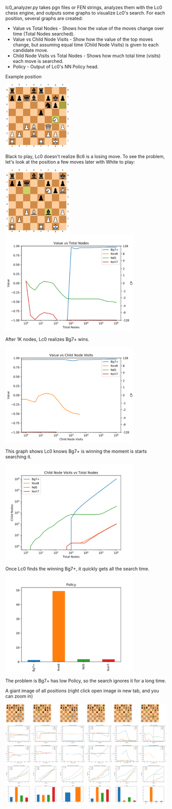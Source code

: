 lc0_analyzer.py takes pgn files or FEN strings, analyzes them with the Lc0 chess engine, and outputs some graphs to visualize Lc0's search. For each position, several graphs are created:
* Value vs Total Nodes - Shows how the value of the moves change over time (Total Nodes searched).
* Value vs Child Node Visits - Show how the value of the top moves change, but assuming equal time (Child Node Visits) is given to each candidate move.
* Child Node Visits vs Total Nodes - Shows how much total time (visits) each move is searched.
* Policy - Output of Lc0's NN Policy head.

Example position

<img src="plots/mattblachess_Bh6+.pgn_None_36/board.svg" width="200"/>

Black to play, Lc0 doesn't realize Bc6 is a losing move. To see the problem, let's look at the position a few moves later with White to play:

<img src="plots/mattblachess_Bh6+.pgn_None_41/board.svg" width="200"/>

<img src="plots/mattblachess_Bh6+.pgn_None_41/Q.svg" width="400"/>

After 1K nodes, Lc0 realizes Bg7+ wins.

<img src="plots/mattblachess_Bh6+.pgn_None_41/Q2.svg" width="400"/>

This graph shows Lc0 knows Bg7+ is winning the moment is starts searching it.

<img src="plots/mattblachess_Bh6+.pgn_None_41/N.svg" width="400"/>

Once Lc0 finds the winning Bg7+, it quickly gets all the search time.

<img src="plots/mattblachess_Bh6+.pgn_None_41/P.svg" width="400"/>

The problem is Bg7+ has low Policy, so the search ignores it for a long time.

A giant image of all positions (right click open image in new tab, and you can zoom in)

<img src="plots/mattblachess_Bh6+.pgn_None_all.svg"/>
